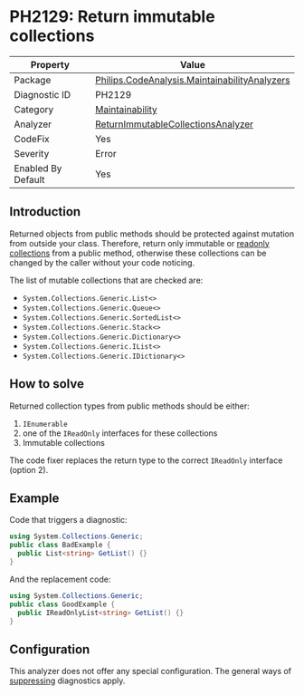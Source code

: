 # PH2129: Return immutable collections

| Property | Value  |
|--|--|
| Package | [Philips.CodeAnalysis.MaintainabilityAnalyzers](https://www.nuget.org/packages/Philips.CodeAnalysis.MaintainabilityAnalyzers) |
| Diagnostic ID | PH2129 |
| Category  | [Maintainability](../Maintainability.md) |
| Analyzer | [ReturnImmutableCollectionsAnalyzer](https://github.com/philips-software/roslyn-analyzers/blob/main/Philips.CodeAnalysis.MaintainabilityAnalyzers/Maintainability/ReturnImmutableCollectionsAnalyzer.cs)
| CodeFix  | Yes |
| Severity | Error |
| Enabled By Default | Yes |

## Introduction

Returned objects from public methods should be protected against mutation from outside your class. Therefore, return only immutable or [readonly collections](https://learn.microsoft.com/en-us/dotnet/api/system.collections.generic.list-1.asreadonly?view=net-7.0#remarks) from a public method, otherwise these collections can be changed by the caller without your code noticing.

The list of mutable collections that are checked are:
* `System.Collections.Generic.List<>`
* `System.Collections.Generic.Queue<>`
* `System.Collections.Generic.SortedList<>`
* `System.Collections.Generic.Stack<>`
* `System.Collections.Generic.Dictionary<>`
* `System.Collections.Generic.IList<>`
* `System.Collections.Generic.IDictionary<>`

## How to solve

Returned collection types from public methods should be either:
1. `IEnumerable`
2. one of the `IReadOnly` interfaces for these collections
3. Immutable collections

The code fixer replaces the return type to the correct `IReadOnly` interface (option 2).

## Example

Code that triggers a diagnostic:
``` cs
using System.Collections.Generic;
public class BadExample {
  public List<string> GetList() {}
}
```

And the replacement code:
``` cs
using System.Collections.Generic;
public class GoodExample {
  public IReadOnlyList<string> GetList() {}
}
```

## Configuration

This analyzer does not offer any special configuration. The general ways of [suppressing](https://learn.microsoft.com/en-us/dotnet/fundamentals/code-analysis/suppress-warnings) diagnostics apply.